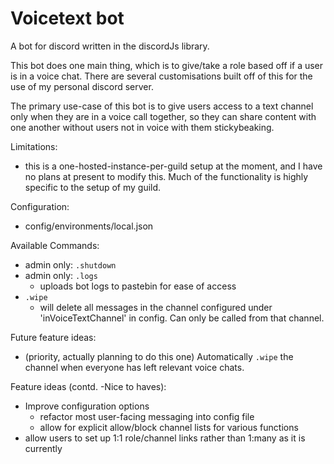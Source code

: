 # Voicetext bot

A bot for discord written in the discordJs library. 

This bot does one main thing, which is to give/take a role based off if a user is in a voice chat. There are several customisations built off of this for the use of my personal discord server.

The primary use-case of this bot is to give users access to a text channel only when they are in a voice call together, so they can share content with one another without users not in voice with them stickybeaking.

Limitations:
- this is a one-hosted-instance-per-guild setup at the moment, and I have no plans at present to modify this. Much of the functionality is highly specific to the setup of my guild. 


Configuration:
- config/environments/local.json 

Available Commands:
- admin only: `.shutdown`
- admin only: `.logs` 
  - uploads bot logs to pastebin for ease of access
- `.wipe` 
  - will delete all messages in the channel configured under 'inVoiceTextChannel' in config. Can only be called from that channel.

Future feature ideas:
- (priority, actually planning to do this one) Automatically `.wipe` the channel when everyone has left relevant voice chats.

Feature ideas (contd. -Nice to haves): 
- Improve configuration options 
  - refactor most user-facing messaging into config file
  - allow for explicit allow/block channel lists for various functions
- allow users to set up 1:1 role/channel links rather than 1:many as it is currently 
